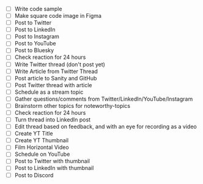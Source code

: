 - [ ] Write code sample
- [ ] Make square code image in Figma
- [ ] Post to Twitter
- [ ] Post to LinkedIn
- [ ] Post to Instagram
- [ ] Post to YouTube
- [ ] Post to Bluesky
- [ ] Check reaction for 24 hours
- [ ] Write Twitter thread (don't post yet)
- [ ] Write Article from Twitter Thread
- [ ] Post article to Sanity and GitHub
- [ ] Post Twitter thread with article
- [ ] Schedule as a stream topic
- [ ] Gather questions/comments from Twitter/LinkedIn/YouTube/Instagram
- [ ] Brainstorm other topics for noteworthy-topics
- [ ] Check reaction for 24 hours
- [ ] Turn thread into LinkedIn post
- [ ] Edit thread based on feedback, and with an eye for recording as a video
- [ ] Create YT Title
- [ ] Create YT Thumbnail
- [ ] Film Horizontal Video
- [ ] Schedule on YouTube
- [ ] Post to Twitter with thumbnail
- [ ] Post to LinkedIn with thumbnail
- [ ] Post to Discord
